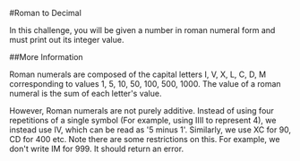 #Roman to Decimal

In this challenge, you will be given a number in roman numeral form and must print out its integer value.

##More Information

Roman numerals are composed of the capital letters I, V, X, L, C, D, M corresponding to values 1, 5, 10, 50, 100, 500, 1000.
The value of a roman numeral is the sum of each letter's value.

However, Roman numerals are not purely additive.
Instead of using four repetitions of a single symbol (For example, using IIII to represent 4), we instead use IV, which can be read as '5 minus 1'. Similarly, we use XC for 90, CD for 400 etc.
Note there are some restrictions on this. For example, we don't write IM for 999. It should return an error.
